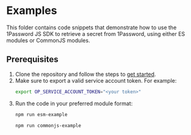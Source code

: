 # Examples

This folder contains code snippets that demonstrate how to use the 1Password JS SDK to retrieve a secret from 1Password, using either ES modules or CommonJS modules. 

## Prerequisites

1. Clone the repository and follow the steps to [get started](https://github.com/1Password/onepassword-sdk-js/blob/main/README.md).
2. Make sure to export a valid service account token. For example:
	```bash
	export OP_SERVICE_ACCOUNT_TOKEN="<your token>"
	```
3. Run the code in your preferred module format:
	```bash
	npm run esm-example
	```
	```bash
	npm run commonjs-example
	```
